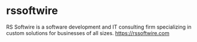 # rssoftwire
RS Softwire is a software development and IT consulting firm specializing in custom solutions for businesses of all sizes. https://rssoftwire.com
